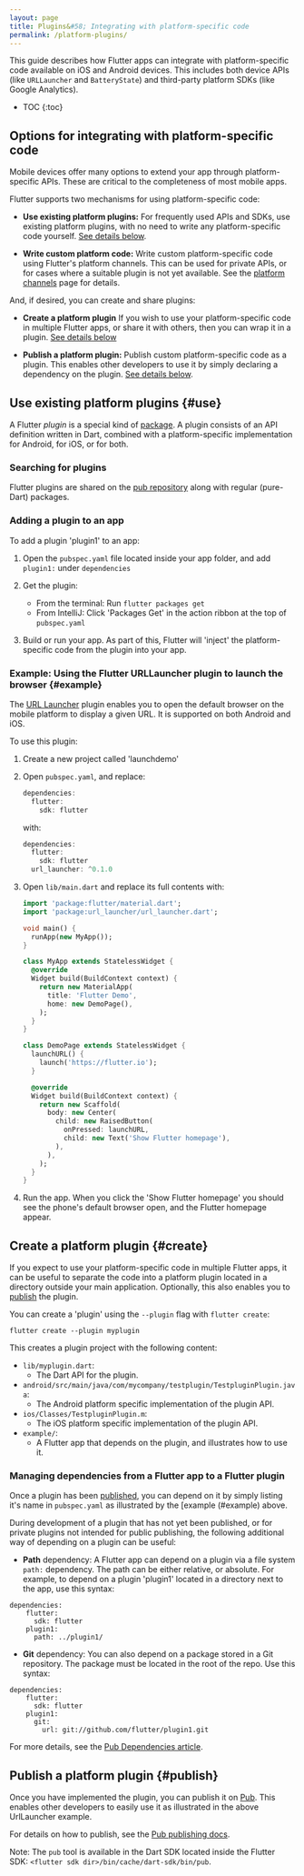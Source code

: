 ```yaml
---
layout: page
title: Plugins&#58; Integrating with platform-specific code
permalink: /platform-plugins/
---
```


This guide describes how Flutter apps can integrate with platform-specific code
available on iOS and Android devices. This includes both device APIs (like
`URLLauncher` and `BatteryState`) and third-party platform SDKs (like Google
Analytics).

* TOC
{:toc}

## Options for integrating with platform-specific code

Mobile devices offer many options to extend your app through platform-specific
APIs. These are critical to the completeness of most mobile apps.

Flutter supports two mechanisms for using platform-specific code:

* **Use existing platform plugins:** For frequently used APIs and SDKs, use
 existing platform plugins, with no need to write any platform-specific code
 yourself. [See details below](#use).

* **Write custom platform code:** Write custom platform-specific code using
 Flutter's platform channels. This can be used for private APIs, or for cases
 where a suitable plugin is not yet available. See the [platform channels](/platform-channels/)
 page for details.

And, if desired, you can create and share plugins:

* **Create a platform plugin** If you wish to use your platform-specific code in
 multiple Flutter apps, or share it with others, then you can wrap it in a
 plugin. [See details below](#create)

* **Publish a platform plugin:** Publish custom platform-specific code as a
 plugin. This enables other developers to use it by simply declaring a
 dependency on the plugin. [See details below](#publish).

## Use existing platform plugins {#use}

A Flutter _plugin_ is a special kind of
[package](https://www.dartlang.org/tutorials/libraries/shared-pkgs). A plugin
consists of an API definition written in Dart, combined with a platform-specific
implementation for Android, for iOS, or for both.

### Searching for plugins

Flutter plugins are shared on the [pub repository](https://pub.dartlang.org/)
along with regular (pure-Dart) packages.

### Adding a plugin to an app

To add a plugin 'plugin1' to an app:

1. Open the `pubspec.yaml` file located inside your app folder, and add
`plugin1:` under `dependencies`

1. Get the plugin:
   * From the terminal: Run `flutter packages get`
   * From IntelliJ: Click 'Packages Get' in the action ribbon at the top of `pubspec.yaml`

1. Build or run your app. As part of this, Flutter will 'inject' the
platform-specific code from the plugin into your app.

### Example: Using the Flutter URLLauncher plugin to launch the browser {#example}

The [URL Launcher](https://pub.dartlang.org/packages/url_launcher) plugin
enables you to open the default browser on the mobile platform to display a
given URL. It is supported on both Android and iOS.

To use this plugin:

1. Create a new project called 'launchdemo'

1. Open `pubspec.yaml`, and replace:
    ```dart
    dependencies:
      flutter:
        sdk: flutter
    ```
    with:

    ```dart
    dependencies:
      flutter:
        sdk: flutter
      url_launcher: ^0.1.0
    ```

1. Open `lib/main.dart` and replace its full contents with:
    ```dart
    import 'package:flutter/material.dart';
    import 'package:url_launcher/url_launcher.dart';

    void main() {
      runApp(new MyApp());
    }

    class MyApp extends StatelessWidget {
      @override
      Widget build(BuildContext context) {
        return new MaterialApp(
          title: 'Flutter Demo',
          home: new DemoPage(),
        );
      }
    }

    class DemoPage extends StatelessWidget {
      launchURL() {
        launch('https://flutter.io');
      }

      @override
      Widget build(BuildContext context) {
        return new Scaffold(
          body: new Center(
            child: new RaisedButton(
              onPressed: launchURL,
              child: new Text('Show Flutter homepage'),
            ),
          ),
        );
      }
    }
    ```

1. Run the app. When you click the 'Show Flutter homepage' you should see the
phone's default browser open, and the Flutter homepage appear.

## Create a platform plugin {#create}

If you expect to use your platform-specific code in multiple Flutter apps, it
can be useful to separate the code into a platform plugin located in a directory
outside your main application. Optionally, this also enables you to
[publish](#publish) the plugin.

You can create a 'plugin' using the `--plugin` flag with `flutter create`:
```
flutter create --plugin myplugin
```

This creates a plugin project with the following content:

* `lib/myplugin.dart`:
   - The Dart API for the plugin.
* `android/src/main/java/com/mycompany/testplugin/TestpluginPlugin.java`:
   - The Android platform specific implementation of the plugin API.
* `ios/Classes/TestpluginPlugin.m`: 
   - The iOS platform specific implementation of the plugin API.
* `example/`:
   - A Flutter app that depends on the plugin, and illustrates how to use it. 

### Managing dependencies from a Flutter app to a Flutter plugin

Once a plugin has been [published](#publish), you can depend on it by simply
listing it's name in `pubspec.yaml` as illustrated by the [example (#example)
above.

During development of a plugin that has not yet been published, or for private
plugins not intended for public publishing, the following additional way of
depending on a plugin can be useful:

* **Path** dependency: A Flutter app can depend on a plugin via a file system
 `path:` dependency. The path can be either relative, or absolute. For example, to
 depend on a plugin 'plugin1' located in a directory next to the app, use this
 syntax:
```
dependencies:
    flutter:
      sdk: flutter
    plugin1:
      path: ../plugin1/
```

* **Git** dependency: You can also depend on a package stored in a Git
 repository. The package must be located in the root of the repo. Use this
 syntax:
 ```
 dependencies:
     flutter:
       sdk: flutter
     plugin1:
       git:
         url: git://github.com/flutter/plugin1.git
 ```

For more details, see the [Pub Dependencies article](https://www.dartlang.org/tools/pub/dependencies).
   
## Publish a platform plugin {#publish}

Once you have implemented the plugin, you can publish it on
[Pub](https://pub.dartlang.org/). This enables other developers to easily use it
as illustrated in the above UrlLauncher example.

For details on how to publish, see the [Pub publishing docs](https://www.dartlang.org/tools/pub/publishing). 

Note: The `pub` tool is available in the Dart SDK located inside the Flutter
SDK: `<flutter sdk dir>/bin/cache/dart-sdk/bin/pub`.
